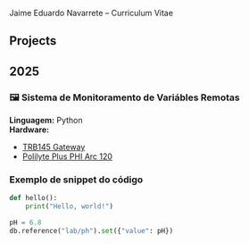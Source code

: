  Jaime Eduardo Navarrete – Curriculum Vitae

## Projects

## 2025  
### 🖼️ Sistema de Monitoramento de Variábles Remotas

**Linguagem:** Python  
**Hardware:** 
- <a href="https://teltonika-networks.com/products/gateways/trb145" target="_blank">TRB145 Gateway</a>
- <a href="https://www.hamiltoncompany.com/product-specs/242428-4313" target="_blank">Polilyte Plus PHI Arc 120</a>
### Exemplo de snippet do código
```python
def hello():
    print("Hello, world!")

pH = 6.8
db.reference("lab/ph").set({"value": pH})
